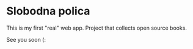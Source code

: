 # Slobodna polica

This is my first "real" web app.
Project that collects open source books.


See you soon (: